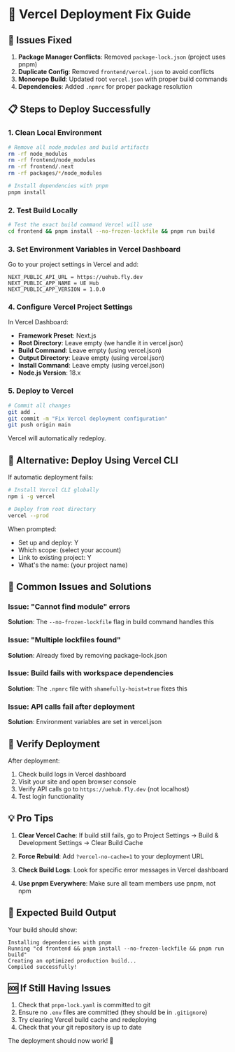 # 🚀 Vercel Deployment Fix Guide

## 🎯 Issues Fixed

1. **Package Manager Conflicts**: Removed `package-lock.json` (project uses pnpm)
2. **Duplicate Config**: Removed `frontend/vercel.json` to avoid conflicts
3. **Monorepo Build**: Updated root `vercel.json` with proper build commands
4. **Dependencies**: Added `.npmrc` for proper package resolution

## 📋 Steps to Deploy Successfully

### 1. Clean Local Environment
```bash
# Remove all node_modules and build artifacts
rm -rf node_modules
rm -rf frontend/node_modules
rm -rf frontend/.next
rm -rf packages/*/node_modules

# Install dependencies with pnpm
pnpm install
```

### 2. Test Build Locally
```bash
# Test the exact build command Vercel will use
cd frontend && pnpm install --no-frozen-lockfile && pnpm run build
```

### 3. Set Environment Variables in Vercel Dashboard

Go to your project settings in Vercel and add:

```
NEXT_PUBLIC_API_URL = https://uehub.fly.dev
NEXT_PUBLIC_APP_NAME = UE Hub
NEXT_PUBLIC_APP_VERSION = 1.0.0
```

### 4. Configure Vercel Project Settings

In Vercel Dashboard:
- **Framework Preset**: Next.js
- **Root Directory**: Leave empty (we handle it in vercel.json)
- **Build Command**: Leave empty (using vercel.json)
- **Output Directory**: Leave empty (using vercel.json)
- **Install Command**: Leave empty (using vercel.json)
- **Node.js Version**: 18.x

### 5. Deploy to Vercel

```bash
# Commit all changes
git add .
git commit -m "Fix Vercel deployment configuration"
git push origin main
```

Vercel will automatically redeploy.

## 🔧 Alternative: Deploy Using Vercel CLI

If automatic deployment fails:

```bash
# Install Vercel CLI globally
npm i -g vercel

# Deploy from root directory
vercel --prod
```

When prompted:
- Set up and deploy: Y
- Which scope: (select your account)
- Link to existing project: Y
- What's the name: (your project name)

## 🐛 Common Issues and Solutions

### Issue: "Cannot find module" errors
**Solution**: The `--no-frozen-lockfile` flag in build command handles this

### Issue: "Multiple lockfiles found"
**Solution**: Already fixed by removing package-lock.json

### Issue: Build fails with workspace dependencies
**Solution**: The `.npmrc` file with `shamefully-hoist=true` fixes this

### Issue: API calls fail after deployment
**Solution**: Environment variables are set in vercel.json

## 🧪 Verify Deployment

After deployment:
1. Check build logs in Vercel dashboard
2. Visit your site and open browser console
3. Verify API calls go to `https://uehub.fly.dev` (not localhost)
4. Test login functionality

## 💡 Pro Tips

1. **Clear Vercel Cache**: If build still fails, go to Project Settings → Build & Development Settings → Clear Build Cache

2. **Force Rebuild**: Add `?vercel-no-cache=1` to your deployment URL

3. **Check Build Logs**: Look for specific error messages in Vercel dashboard

4. **Use pnpm Everywhere**: Make sure all team members use pnpm, not npm

## 🎯 Expected Build Output

Your build should show:
```
Installing dependencies with pnpm
Running "cd frontend && pnpm install --no-frozen-lockfile && pnpm run build"
Creating an optimized production build...
Compiled successfully!
```

## 🆘 If Still Having Issues

1. Check that `pnpm-lock.yaml` is committed to git
2. Ensure no `.env` files are committed (they should be in `.gitignore`)
3. Try clearing Vercel build cache and redeploying
4. Check that your git repository is up to date

The deployment should now work! 🎉
